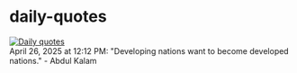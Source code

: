 # daily-quotes
[![Daily quotes](https://github.com/ceepu8/daily-quotes/actions/workflows/daily-quote.yml/badge.svg)](https://github.com/ceepu8/daily-quotes/actions/workflows/daily-quote.yml)<br/>
April 26, 2025 at 12:12 PM: "Developing nations want to become developed nations." - Abdul Kalam
